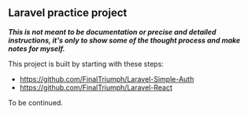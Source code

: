 ## Laravel practice project

***This is not meant to be documentation or precise and detailed instructions, it's only to show some of the thought process and make notes for myself.***

This project is built by starting with these steps:
- https://github.com/FinalTriumph/Laravel-Simple-Auth
- https://github.com/FinalTriumph/Laravel-React

To be continued.